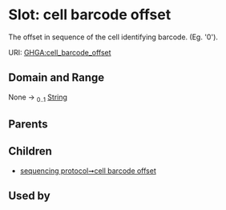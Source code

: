 
# Slot: cell barcode offset


The offset in sequence of the cell identifying barcode. (Eg. '0').

URI: [GHGA:cell_barcode_offset](https://w3id.org/GHGA/cell_barcode_offset)


## Domain and Range

None &#8594;  <sub>0..1</sub> [String](types/String.md)

## Parents


## Children

 *  [sequencing protocol➞cell barcode offset](sequencing_protocol_cell_barcode_offset.md)

## Used by

